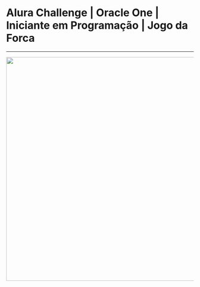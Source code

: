 # Alura Challenge | Oracle One | Iniciante em Programação | Jogo da Forca
---

<p align="center" >
     <img width="600" heigth="600" src="https://user-images.githubusercontent.com/101413385/172633339-6c37ca02-9336-4366-97e6-600df0f98d02.png">
</p>
